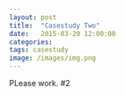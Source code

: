 ```yaml
---
layout: post
title:  "Casestudy Two"
date:   2015-03-20 12:00:00
categories: 
tags: casestudy
image: /images/img.png
---
```


<p>PLease work. #2</p>

